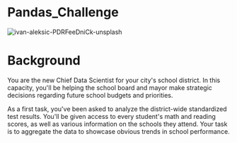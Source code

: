 # Pandas_Challenge

![ivan-aleksic-PDRFeeDniCk-unsplash](https://user-images.githubusercontent.com/112433621/212964998-1d77b9fa-083b-443a-8d24-cea3ef5e68c0.jpg)


# Background

You are the new Chief Data Scientist for your city's school district. In this capacity, you'll be helping the school board and mayor make strategic decisions regarding future school budgets and priorities.

As a first task, you've been asked to analyze the district-wide standardized test results. You'll be given access to every student's math and reading scores, as well as various information on the schools they attend. Your task is to aggregate the data to showcase obvious trends in school performance.


